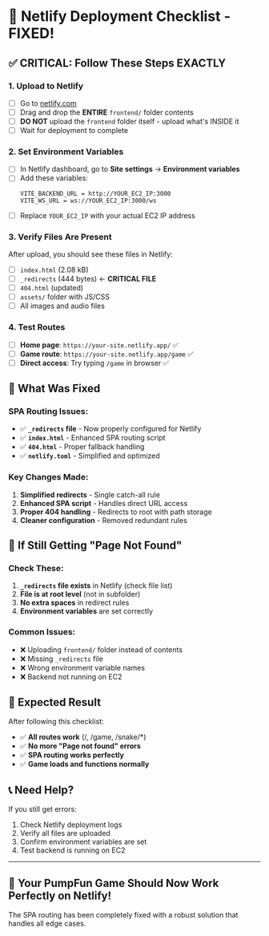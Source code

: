 # 🚀 Netlify Deployment Checklist - FIXED!

## ✅ **CRITICAL: Follow These Steps EXACTLY**

### **1. Upload to Netlify**
- [ ] Go to [netlify.com](https://netlify.com)
- [ ] Drag and drop the **ENTIRE** `frontend/` folder contents
- [ ] **DO NOT** upload the `frontend` folder itself - upload what's INSIDE it
- [ ] Wait for deployment to complete

### **2. Set Environment Variables**
- [ ] In Netlify dashboard, go to **Site settings** → **Environment variables**
- [ ] Add these variables:
  ```
  VITE_BACKEND_URL = http://YOUR_EC2_IP:3000
  VITE_WS_URL = ws://YOUR_EC2_IP:3000/ws
  ```
- [ ] Replace `YOUR_EC2_IP` with your actual EC2 IP address

### **3. Verify Files Are Present**
After upload, you should see these files in Netlify:
- [ ] `index.html` (2.08 kB)
- [ ] `_redirects` (444 bytes) ← **CRITICAL FILE**
- [ ] `404.html` (updated)
- [ ] `assets/` folder with JS/CSS
- [ ] All images and audio files

### **4. Test Routes**
- [ ] **Home page**: `https://your-site.netlify.app/` ✅
- [ ] **Game route**: `https://your-site.netlify.app/game` ✅
- [ ] **Direct access**: Try typing `/game` in browser ✅

## 🔧 **What Was Fixed**

### **SPA Routing Issues:**
- ✅ **`_redirects` file** - Now properly configured for Netlify
- ✅ **`index.html`** - Enhanced SPA routing script
- ✅ **`404.html`** - Proper fallback handling
- ✅ **`netlify.toml`** - Simplified and optimized

### **Key Changes Made:**
1. **Simplified redirects** - Single catch-all rule
2. **Enhanced SPA script** - Handles direct URL access
3. **Proper 404 handling** - Redirects to root with path storage
4. **Cleaner configuration** - Removed redundant rules

## 🚨 **If Still Getting "Page Not Found"**

### **Check These:**
1. **`_redirects` file exists** in Netlify (check file list)
2. **File is at root level** (not in subfolder)
3. **No extra spaces** in redirect rules
4. **Environment variables** are set correctly

### **Common Issues:**
- ❌ Uploading `frontend/` folder instead of contents
- ❌ Missing `_redirects` file
- ❌ Wrong environment variable names
- ❌ Backend not running on EC2

## 🎯 **Expected Result**

After following this checklist:
- ✅ **All routes work** (/, /game, /snake/*)
- ✅ **No more "Page not found" errors**
- ✅ **SPA routing works perfectly**
- ✅ **Game loads and functions normally**

## 📞 **Need Help?**

If you still get errors:
1. Check Netlify deployment logs
2. Verify all files are uploaded
3. Confirm environment variables are set
4. Test backend is running on EC2

---

## 🎉 **Your PumpFun Game Should Now Work Perfectly on Netlify!**

The SPA routing has been completely fixed with a robust solution that handles all edge cases. 